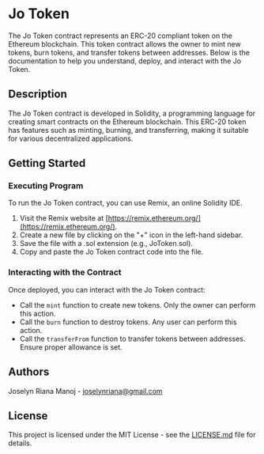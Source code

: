 # Jo Token

The Jo Token contract represents an ERC-20 compliant token on the Ethereum blockchain. This token contract allows the owner to mint new tokens, burn tokens, and transfer tokens between addresses. Below is the documentation to help you understand, deploy, and interact with the Jo Token.

## Description

The Jo Token contract is developed in Solidity, a programming language for creating smart contracts on the Ethereum blockchain. This ERC-20 token has features such as minting, burning, and transferring, making it suitable for various decentralized applications.

## Getting Started

### Executing Program

To run the Jo Token contract, you can use Remix, an online Solidity IDE.

1. Visit the Remix website at [https://remix.ethereum.org/](https://remix.ethereum.org/).
2. Create a new file by clicking on the "+" icon in the left-hand sidebar.
3. Save the file with a .sol extension (e.g., JoToken.sol).
4. Copy and paste the Jo Token contract code into the file.

### Interacting with the Contract

Once deployed, you can interact with the Jo Token contract:

- Call the `mint` function to create new tokens. Only the owner can perform this action.
- Call the `burn` function to destroy tokens. Any user can perform this action.
- Call the `transferFrom` function to transfer tokens between addresses. Ensure proper allowance is set.

## Authors
Joselyn Riana Manoj - [joselynriana@gmail.com](mailto:joselynriana@gmail.com)

## License

This project is licensed under the MIT License - see the [LICENSE.md](LICENSE.md) file for details.
